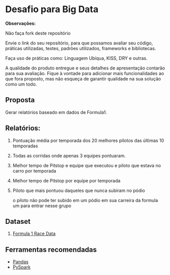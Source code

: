 # Desafio para Big Data

**Observações:**

Não faça fork deste repositório

Envie o link do seu repositório, para que possamos avaliar seu código, práticas
utilizadas, testes, padrões utilizados, frameworks e bibliotecas.

Faça uso de práticas como: Linguagem Ubíqua, KISS, DRY e outras.

A qualidade do produto entregue e seus detalhes de apresentação contarão para
sua avaliação. Fique à vontade para adicionar mais funcionalidades ao que fora
proposto, mas não esqueça de garantir qualidade na sua solução como um todo.

## Proposta

Gerar relatórios baseado em dados de Formula1. 

## Relatórios:

1. Pontuação média por temporada dos 20 melhores pilotos das últimas 10 temporadas

2. Todas as corridas onde apenas 3 equipes pontuaram.

3. Melhor tempo de Pitstop e equipe que executou e piloto que estava no carro por temporada

4. Melhor tempo de Pitstop por equipe por temporada

5. Piloto que mais pontuou daqueles que nunca subiram no pódio 

   o piloto não pode ter subido em um pódio em sua carreira da formula um para entrar nesse grupo

## Dataset

1. [Formula 1 Race Data](https://www.kaggle.com/cjgdev/formula-1-race-data-19502017)

## Ferramentas recomendadas

* [Pandas](https://pandas.pydata.org/)
* [PySpark](https://spark.apache.org/docs/latest/quick-start.html)

